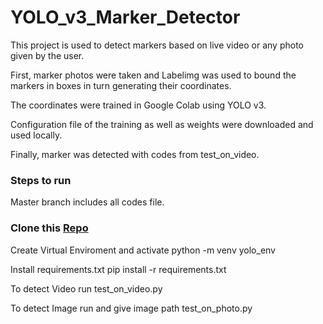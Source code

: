 # YOLO_v3_Marker_Detector

This project is used to detect markers based on live video or any photo given by the user.

First, marker photos were taken and Labelimg was used to bound the markers in boxes in turn generating their coordinates.

The coordinates were trained in Google Colab using YOLO v3.

Configuration file of the training as well as weights were downloaded and used locally.

Finally, marker was detected with codes from test_on_video.



### Steps to run
Master branch includes all codes file.

### Clone this [Repo](https://github.com/Anushil007/YOLO_v3_Marker_Detector)
Create Virtual Enviroment and activate
python -m venv yolo_env

Install requirements.txt
pip install -r requirements.txt

To detect Video run
test_on_video.py

To detect Image run and give image path
test_on_photo.py
